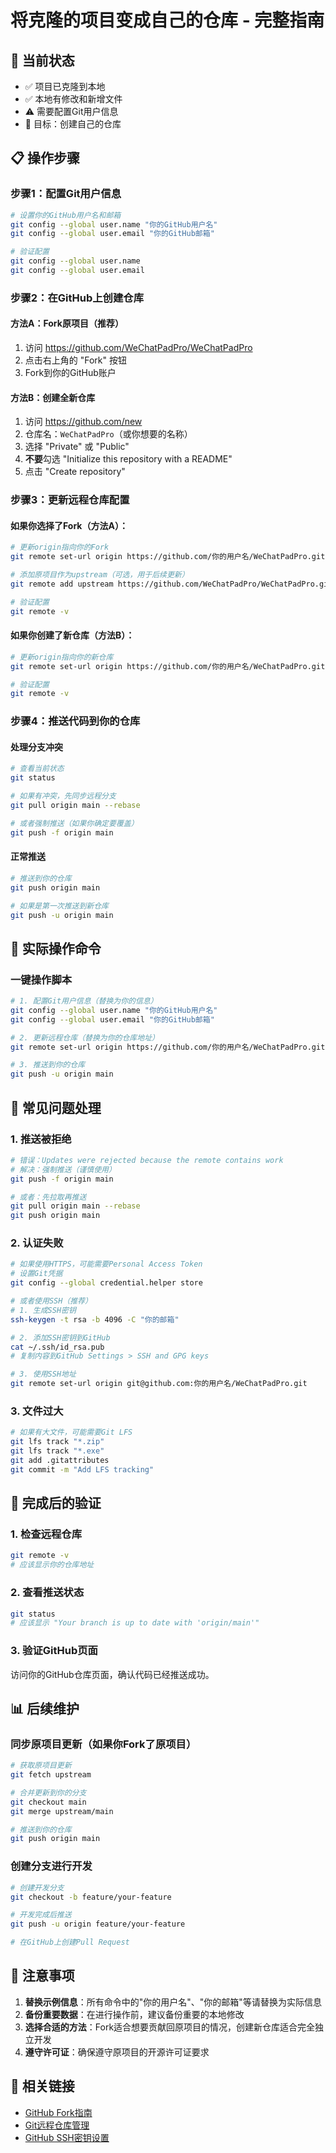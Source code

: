 # 将克隆的项目变成自己的仓库 - 完整指南

## 🎯 当前状态
- ✅ 项目已克隆到本地
- ✅ 本地有修改和新增文件
- ⚠️ 需要配置Git用户信息
- 🎯 目标：创建自己的仓库

## 📋 操作步骤

### 步骤1：配置Git用户信息
```bash
# 设置你的GitHub用户名和邮箱
git config --global user.name "你的GitHub用户名"
git config --global user.email "你的GitHub邮箱"

# 验证配置
git config --global user.name
git config --global user.email
```

### 步骤2：在GitHub上创建仓库

#### 方法A：Fork原项目（推荐）
1. 访问 https://github.com/WeChatPadPro/WeChatPadPro
2. 点击右上角的 "Fork" 按钮
3. Fork到你的GitHub账户

#### 方法B：创建全新仓库
1. 访问 https://github.com/new
2. 仓库名：`WeChatPadPro`（或你想要的名称）
3. 选择 "Private" 或 "Public"
4. **不要**勾选 "Initialize this repository with a README"
5. 点击 "Create repository"

### 步骤3：更新远程仓库配置

#### 如果你选择了Fork（方法A）：
```bash
# 更新origin指向你的Fork
git remote set-url origin https://github.com/你的用户名/WeChatPadPro.git

# 添加原项目作为upstream（可选，用于后续更新）
git remote add upstream https://github.com/WeChatPadPro/WeChatPadPro.git

# 验证配置
git remote -v
```

#### 如果你创建了新仓库（方法B）：
```bash
# 更新origin指向你的新仓库
git remote set-url origin https://github.com/你的用户名/WeChatPadPro.git

# 验证配置
git remote -v
```

### 步骤4：推送代码到你的仓库

#### 处理分支冲突
```bash
# 查看当前状态
git status

# 如果有冲突，先同步远程分支
git pull origin main --rebase

# 或者强制推送（如果你确定要覆盖）
git push -f origin main
```

#### 正常推送
```bash
# 推送到你的仓库
git push origin main

# 如果是第一次推送到新仓库
git push -u origin main
```

## 🔧 实际操作命令

### 一键操作脚本
```bash
# 1. 配置Git用户信息（替换为你的信息）
git config --global user.name "你的GitHub用户名"
git config --global user.email "你的GitHub邮箱"

# 2. 更新远程仓库（替换为你的仓库地址）
git remote set-url origin https://github.com/你的用户名/WeChatPadPro.git

# 3. 推送到你的仓库
git push -u origin main
```

## 🚨 常见问题处理

### 1. 推送被拒绝
```bash
# 错误：Updates were rejected because the remote contains work
# 解决：强制推送（谨慎使用）
git push -f origin main

# 或者：先拉取再推送
git pull origin main --rebase
git push origin main
```

### 2. 认证失败
```bash
# 如果使用HTTPS，可能需要Personal Access Token
# 设置Git凭据
git config --global credential.helper store

# 或者使用SSH（推荐）
# 1. 生成SSH密钥
ssh-keygen -t rsa -b 4096 -C "你的邮箱"

# 2. 添加SSH密钥到GitHub
cat ~/.ssh/id_rsa.pub
# 复制内容到GitHub Settings > SSH and GPG keys

# 3. 使用SSH地址
git remote set-url origin git@github.com:你的用户名/WeChatPadPro.git
```

### 3. 文件过大
```bash
# 如果有大文件，可能需要Git LFS
git lfs track "*.zip"
git lfs track "*.exe"
git add .gitattributes
git commit -m "Add LFS tracking"
```

## 🎉 完成后的验证

### 1. 检查远程仓库
```bash
git remote -v
# 应该显示你的仓库地址
```

### 2. 查看推送状态
```bash
git status
# 应该显示 "Your branch is up to date with 'origin/main'"
```

### 3. 验证GitHub页面
访问你的GitHub仓库页面，确认代码已经推送成功。

## 📊 后续维护

### 同步原项目更新（如果你Fork了原项目）
```bash
# 获取原项目更新
git fetch upstream

# 合并更新到你的分支
git checkout main
git merge upstream/main

# 推送到你的仓库
git push origin main
```

### 创建分支进行开发
```bash
# 创建开发分支
git checkout -b feature/your-feature

# 开发完成后推送
git push -u origin feature/your-feature

# 在GitHub上创建Pull Request
```

## 📝 注意事项

1. **替换示例信息**：所有命令中的"你的用户名"、"你的邮箱"等请替换为实际信息
2. **备份重要数据**：在进行操作前，建议备份重要的本地修改
3. **选择合适的方法**：Fork适合想要贡献回原项目的情况，创建新仓库适合完全独立开发
4. **遵守许可证**：确保遵守原项目的开源许可证要求

## 🔗 相关链接

- [GitHub Fork指南](https://docs.github.com/en/get-started/quickstart/fork-a-repo)
- [Git远程仓库管理](https://git-scm.com/book/zh/v2/Git-基础-远程仓库的使用)
- [GitHub SSH密钥设置](https://docs.github.com/en/authentication/connecting-to-github-with-ssh) 